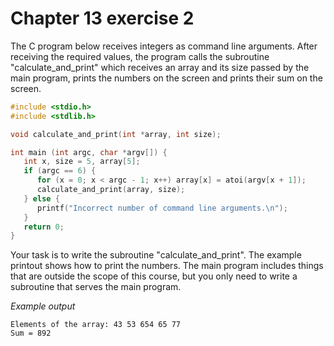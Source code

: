 # Chapter 13 exercise 2

The C program below receives integers as command line arguments. After receiving the required values, the program calls the subroutine "calculate_and_print" which receives an array and its size passed by the main program, prints the numbers on the screen and prints their sum on the screen.

```c
#include <stdio.h>
#include <stdlib.h>

void calculate_and_print(int *array, int size);

int main (int argc, char *argv[]) {
   int x, size = 5, array[5];
   if (argc == 6) {
      for (x = 0; x < argc - 1; x++) array[x] = atoi(argv[x + 1]);
      calculate_and_print(array, size);
   } else {
      printf("Incorrect number of command line arguments.\n");
   }
   return 0;
}
```

Your task is to write the subroutine "calculate_and_print". The example printout shows how to print the numbers. The main program includes things that are outside the scope of this course, but you only need to write a subroutine that serves the main program.

_Example output_

```
Elements of the array: 43 53 654 65 77
Sum = 892
```
